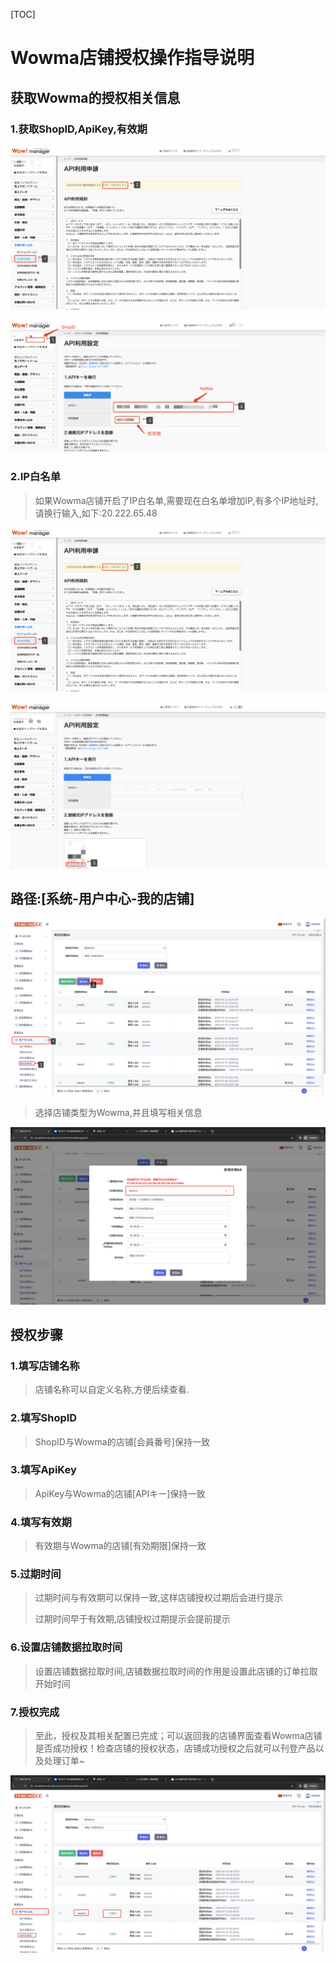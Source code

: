 [TOC]

# Wowma店铺授权操作指导说明

## 获取Wowma的授权相关信息

### 1.获取ShopID,ApiKey,有效期

![image-20230721110854912](https://raw.githubusercontent.com/BlackMe2327/cloudimages27/main/tencho-ex/image-20230721110854912.png)

![image-20230721112412426](https://raw.githubusercontent.com/BlackMe2327/cloudimages27/main/tencho-ex/image-20230721112412426.png)

### 2.IP白名单

> 如果Wowma店铺开启了IP白名单,需要现在白名单增加IP,有多个IP地址时,请换行输入,如下:20.222.65.48

![image-20230721110854912](https://raw.githubusercontent.com/BlackMe2327/cloudimages27/main/tencho-ex/image-20230721110854912.png)

![image-20230721111813753](https://raw.githubusercontent.com/BlackMe2327/cloudimages27/main/tencho-ex/image-20230721111813753.png)

## 路径:[系统-用户中心-我的店铺]

![image-20230720174318012](https://raw.githubusercontent.com/BlackMe2327/cloudimages27/main/tencho-ex/image-20230720174318012-20230721112550447.png)

> 选择店铺类型为Wowma,并且填写相关信息

![image-20230721112639547](https://raw.githubusercontent.com/BlackMe2327/cloudimages27/main/tencho-ex/image-20230721112639547.png)

## 授权步骤

### 1.填写店铺名称

> 店铺名称可以自定义名称,方便后续查看.

### 2.填写ShopID

> ShopID与Wowma的店铺[会員番号]保持一致

### 3.填写ApiKey

> ApiKey与Wowma的店铺[APIキー]保持一致

### 4.填写有效期

> 有效期与Wowma的店铺[有効期限]保持一致

### 5.过期时间

> 过期时间与有效期可以保持一致,这样店铺授权过期后会进行提示
>
> 过期时间早于有效期,店铺授权过期提示会提前提示

### 6.设置店铺数据拉取时间

> 设置店铺数据拉取时间,店铺数据拉取时间的作用是设置此店铺的订单拉取开始时间

### 7.授权完成

> 至此，授权及其相关配置已完成；可以返回我的店铺界面查看Wowma店铺是否成功授权！检查店铺的授权状态，店铺成功授权之后就可以刊登产品以及处理订单~

![image-20230721113444469](https://raw.githubusercontent.com/BlackMe2327/cloudimages27/main/tencho-ex/image-20230721113444469.png)
